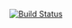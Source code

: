 [![Build Status](https://travis-ci.org/Dmitry404/playing-with-gradle.svg?branch=master)](https://travis-ci.org/Dmitry404/playing-with-gradle)
